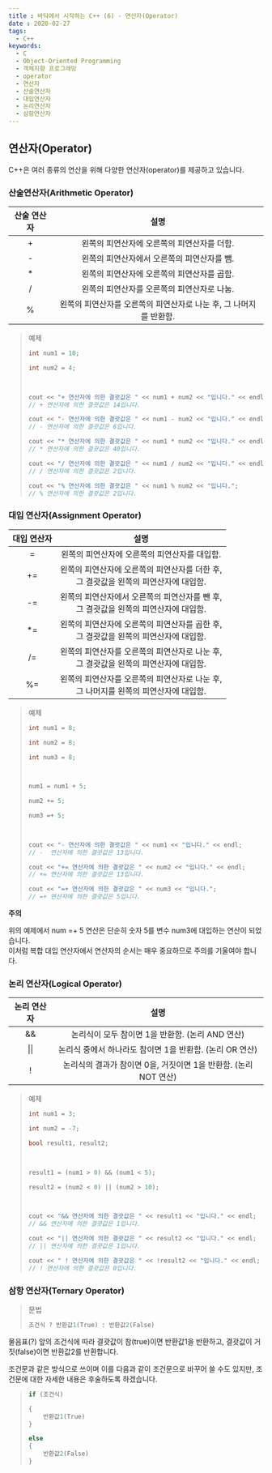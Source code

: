 ```yaml
---
title : 바닥에서 시작하는 C++ (6) - 연산자(Operator)
date : 2020-02-27
tags:
  - C++
keywords:
  - C
  - Object-Oriented Programming
  - 객체지향 프로그래밍
  - operator
  - 연산자
  - 산술연산자
  - 대입연산자
  - 논리연산자
  - 삼항연산자
---
```


## 연산자(Operator)

C++은 여러 종류의 연산을 위해 다양한 연산자(operator)를 제공하고 있습니다. 


### 산술연산자(Arithmetic Operator)

| 산술 연산자 |                                설명                                |
|:-----------:|:------------------------------------------------------------------:|
|      +      | 왼쪽의 피연산자에 오른쪽의 피연산자를 더함.                        |
|      -      | 왼쪽의 피연산자에서 오른쪽의 피연산자를 뺌.                        |
|      *      | 왼쪽의 피연산자에 오른쪽의 피연산자를 곱함.                        |
|      /      | 왼쪽의 피연산자를 오른쪽의 피연산자로 나눔.                        |
|      %      | 왼쪽의 피연산자를 오른쪽의 피연산자로 나눈 후, 그 나머지를 반환함. |

> 예제
> ``` cpp
> int num1 = 10;
> 
> int num2 = 4;
> 
>  
> 
> cout << "+ 연산자에 의한 결괏값은 " << num1 + num2 << "입니다." << endl;
> // + 연산자에 의한 결괏값은 14입니다.
> 
> cout << "- 연산자에 의한 결괏값은 " << num1 - num2 << "입니다." << endl; 
> // - 연산자에 의한 결괏값은 6입니다.
> 
> cout << "* 연산자에 의한 결괏값은 " << num1 * num2 << "입니다." << endl; 
> // * 연산자에 의한 결괏값은 40입니다.
> 
> cout << "/ 연산자에 의한 결괏값은 " << num1 / num2 << "입니다." << endl; 
> // / 연산자에 의한 결괏값은 2입니다.
> 
> cout << "% 연산자에 의한 결괏값은 " << num1 % num2 << "입니다."; 
> // % 연산자에 의한 결괏값은 2입니다.
> ```


### 대입 연산자(Assignment Operator)

| 대입 연산자 |                                         설명                                         |
|:-----------:|:------------------------------------------------------------------------------------:|
|      =      | 왼쪽의 피연산자에 오른쪽의 피연산자를 대입함.                                        |
|      +=     | 왼쪽의 피연산자에 오른쪽의 피연산자를 더한 후, </br>그 결괏값을 왼쪽의 피연산자에 대입함. |
|      -=     | 왼쪽의 피연산자에서 오른쪽의 피연산자를 뺀 후, </br>그 결괏값을 왼쪽의 피연산자에 대입함. |
|      *=     | 왼쪽의 피연산자에 오른쪽의 피연산자를 곱한 후, </br>그 결괏값을 왼쪽의 피연산자에 대입함. |
|      /=     | 왼쪽의 피연산자를 오른쪽의 피연산자로 나눈 후, </br>그 결괏값을 왼쪽의 피연산자에 대입함. |
|      %=     | 왼쪽의 피연산자를 오른쪽의 피연산자로 나눈 후, </br>그 나머지를 왼쪽의 피연산자에 대입함. |


> 예제
> ``` cpp
> int num1 = 8;
> 
> int num2 = 8;
> 
> int num3 = 8;
> 
>  
> 
> num1 = num1 + 5;
> 
> num2 += 5;
> 
> num3 =+ 5;
> 
>  
> 
> cout << "- 연산자에 의한 결괏값은 " << num1 << "입니다." << endl;
> // -  연산자에 의한 결괏값은 13입니다.
> 
> cout << "+= 연산자에 의한 결괏값은 " << num2 << "입니다." << endl;
> // += 연산자에 의한 결괏값은 13입니다.
> 
> cout << "=+ 연산자에 의한 결괏값은 " << num3 << "입니다.";
> // =+ 연산자에 의한 결괏값은 5입니다.
> 
> ```



**주의**

위의 예제에서 num =+ 5 연산은 단순히 숫자 5를 변수 num3에 대입하는 연산이 되었습니다. </br>이처럼 복합 대입 연산자에서 연산자의 순서는 매우 중요하므로 주의를 기울여야 합니다.

### 논리 연산자(Logical Operator)

| 논리 연산자 |                               설명                               |
|:-----------:|:----------------------------------------------------------------:|
|      &&     |         논리식이 모두 참이면 1을 반환함. (논리 AND 연산)         |
|      \|\|     |     논리식 중에서 하나라도 참이면 1을 반환함. (논리 OR 연산)     |
|      !      | 논리식의 결과가 참이면 0을, 거짓이면 1을 반환함. (논리 NOT 연산) |

> 예제
> ``` cpp
> int num1 = 3;
> 
> int num2 = -7;
> 
> bool result1, result2;
> 
>  
> 
> result1 = (num1 > 0) && (num1 < 5);
> 
> result2 = (num2 < 0) || (num2 > 10);
> 
>  
> 
> cout << "&& 연산자에 의한 결괏값은 " << result1 << "입니다." << endl;
> // && 연산자에 의한 결괏값은 1입니다.
> 
> cout << "|| 연산자에 의한 결괏값은 " << result2 << "입니다." << endl;
> // || 연산자에 의한 결괏값은 1입니다.
> 
> cout << " ! 연산자에 의한 결괏값은 " << !result2 << "입니다." << endl;
> // ! 연산자에 의한 결괏값은 0입니다.
> ```

### 삼항 연산자(Ternary Operator)

> 문법
> ``` cpp
> 조건식 ? 반환값1(True) : 반환값2(False)
> 
> ```

물음표(?) 앞의 조건식에 따라 결괏값이 참(true)이면 반환값1을 반환하고, 결괏값이 거짓(false)이면 반환값2를 반환합니다.

조건문과 같은 방식으로 쓰이며 이를 다음과 같이 조건문으로 바꾸어 쓸 수도 있지만, 조건문에 대한 자세한 내용은 후술하도록 하겠습니다.

> ``` cpp
> if (조건식)
> 
> {
>     반환값1(True)
> }
> 
> else
> {
>     반환값2(False)
> }
> ```